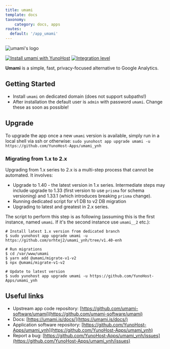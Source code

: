 ```yaml
---
title: umami
template: docs
taxonomy:
    category: docs, apps
routes:
  default: '/app_umami'
---
```


![umami's logo](image://umami-logo.png?resize=100)


[![Install umami with YunoHost](https://install-app.yunohost.org/install-with-yunohost.png)](https://install-app.yunohost.org/?app=umami) 
[![Integration level](https://dash.yunohost.org/integration/umami.svg)](https://dash.yunohost.org/appci/app/umami)

**Umami** is a simple, fast, privacy-focused alternative to Google Analytics.

## Getting Started
- Install `umami` on dedicated domain (does not support subpaths!)
- After installation the default user is `admin` with password `umami`. Change these as soon as possible!

## Upgrade
To upgrade the app once a new `umami` version is available, simply run in a local shell via ssh or otherwise:
`sudo yunohost app upgrade umami -u https://github.com/YunoHost-Apps/umami_ynh`

### Migrating from 1.x to 2.x
Upgrading from 1.x series to 2.x is a multi-step process that cannot be automated. It involves:
- Upgrade to 1.40 - the latest version in 1.x series. Intermediate steps may include upgrade to 1.33 (first version to use `prisma` for schema versioning) and 1.33.1 (which introduces breaking `prisma` change).
- Running dedicated script for v1 DB to v2 DB migration
- Upgrading to latest and greatest in 2.x series.

The script to perform this step is as following (assuming this is the first instance, named `umami`. If it's the second instance use `umami__2` etc.):


```
# Install latest 1.x version from dedicated branch
$ sudo yunohost app upgrade umami -u https://github.com/orhtej2/umami_ynh/tree/v1.40-enh

# Run migrations
$ cd /var/www/umami
$ yarn add @umami/migrate-v1-v2
$ npx @umami/migrate-v1-v2

# Update to latest version
$ sudo yunohost app upgrade umami -u https://github.com/YunoHost-Apps/umami_ynh
```

## Useful links

* Upstream app code repository: [https://github.com/umami-software/umami](https://github.com/umami-software/umami)
* Docs: [https://umami.is/docs/](https://umami.is/docs/)
* Application software repository: [https://github.com/YunoHost-Apps/umami_ynh](https://github.com/YunoHost-Apps/umami_ynh)
* Report a bug: [https://github.com/YunoHost-Apps/umami_ynh/issues](https://github.com/YunoHost-Apps/umami_ynh/issues)
